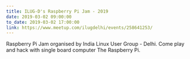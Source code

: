 ```yaml
---
title: ILUG-D's Raspberry Pi Jam - 2019
date: 2019-03-02 09:00:00
to_date: 2019-03-02 17:00:00
link: https://www.meetup.com/ilugdelhi/events/258641253/
---
```


Raspberry Pi Jam organised by India Linux User Group - Delhi. Come play and hack with single board computer The Raspberry Pi.
